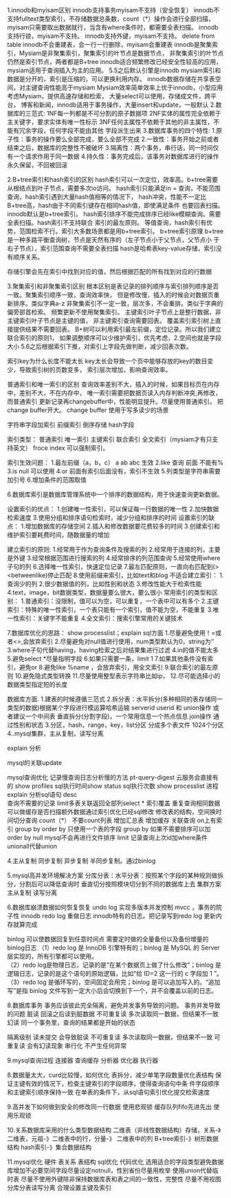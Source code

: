 1.innodb和myisam区别
innodb支持事务myisam不支持（安全恢复）
innodb不支持fulltext类型索引，不存储数据总条数，count（*）操作会进行全部扫描，
myisam只需要取出数据就行，当含有where条件时，都需要全表扫描。
innodb支持行锁，myisam不支持。
innodb支持外键，myisam不支持。
delete from table innodb不会重建表，会一行一行删除，myisam会重建表
innodb是聚集索引，Mysiam是非聚集索引，聚集索引的叶节点是数据节点，
非聚集索引的叶节点仍然是索引节点，两者都是B+tree
innodb适合频繁修改已经安全性较高的应用，mysiam适用于查询插入为主的应用。
5.5之后默认引擎是innodb
mysiam索引和数据是分开的，索引是压缩的，可以更换利用内存。
innodb数据存储在共享表空间，对主键查询性能高于mysiam
Mysiam效率简单效率上优于innodb，小型应用考虑Mysiam，提供高速存储和检索，
大量select可以使用，存储成文件，跨平台，
博客和新闻，innodb适用于事务操作，大量insert和update，一般默认
2.数据库的三范式:
1NF每一列都是不可分割的原子数据项
2NF实体的属性完全依赖于主关键字，要求实体有唯一性标示
3NF任何主属性不依赖于其他的非主属性，不能有冗余字段，任何字段不能由其他
字段派生出来
3.数据库事务的四个特性:
1.原子性：事务的操作要么全部完成，要么全部不完成
2.一致性：事务开始之前或者结束之后，数据库的完整性不被破坏
3.隔离性：两个事务，串行话，同一时间仅有一个请求作用于同一数据
4.持久性：事务完成后，该事务对数据库进行的操作永久保留，不回被回滚


2.B+tree索引和hash索引的区别
hash索引可以一次定位，效率高。b+tree需要从根结点到叶子节点，需要多次io访问。
hash索引只能满足in = 查询，不能范围查询，hash索引遇到大量hash值相等的情况下，
hash冲突，性能不一定比B+tree高，hash由于不同索引键存在相同hash值，即使满足条件
也要回表扫描。innodb默认是b+tree索引。
hash索引排序不能完成排序已经like模糊查询。需要全表扫描。hash索引不支持联合
索引的最左原则。
等值查询，hash索引有优势，范围检索不行。索引大多数场景都是用b+tree索引。
b+tree索引原理
b+tree是一种多路平衡查询树，节点是天然有序的（左子节点小于父节点，父节点小
于右子节点），索引范围查询不需要全表扫描
hash是哈希表key-value存储，索引没有顺序关系。

存储引擎会先在索引中找到对应的值，然后根据匹配的所有找到对应的行数据

3.聚集索引和非聚集索引区别
根本区别是表记录的排列顺序与索引排列顺序是否一致。聚集索引顺序一致，查询效率快，
但是修改慢，插入的时候会对数据页重新排序。类似字典a-z
非聚集索引不一定一致，层次多，不会重排。类似于字典的偏旁部首检索。
频繁更新不使用聚集索引。
主键索引叶子节点上是整行数据，非主键索引叶子节点是主键的值，
非主键索引查询需要回表。
覆盖索引索引树上直接提供结果不需要回表。
B+树可以利用索引最左前缀，定位记录。所以我们建立联合索引的原则1，
如果调整顺序可以少维护索引，优先考虑，2.空间也就是字段大小
5.6之后根据索引下推，对索引上字段先做判断，减少回表次数。

索引key为什么长度不能太长
key太长会导致一个页中能够存放的key的数目变少，导致索引树的页数变多，
索引层次增加，影响查询效率。

普通索引和唯一索引的区别
查询效率差别不大，插入的时候，如果目标页在内存中，差别不大，不在内存中，
唯一索引需要把数据页读入内存判断冲突,再修改，而普通索引
更新记录再changebuffer中，性能明显提升。尽量使用普通索引。
把change buffer开大。
change buffer 使用于写多读少的场景

字符串字段加索引 前缀索引 倒序存储 hash字段

索引类型：
普通索引 唯一索引 主键索引 联合索引 全文索引（mysiam才有只支持英文）
froce index 可以强制索引。

索引生效问题：
1.最左前缀（a，b，c） a ab abc 生效
2.like 查询 前面 不能有%
3.is null 可以使用
4.or 前面有索引后面没有，索引不生效
5.列类型是字符串需要加引号
6.增加条件的范围取值

6.数据库索引是数据库管理系统中一个排序的数据结构，用于快速查询更新数据。

设置索引的优点：
1.创建唯一性索引，可以保证每一行数据的唯一性
2.加快数据检索速度
3.使用分组和排序语句检索时，减少分组和排序的时间
设置索引的缺点：
1.增加数据库的存储空间
2.插入和修改数据要花费较多的时间
3.创建索引和维护索引要耗费时间，随数据量的增加

建立索引的原则:
1.经常用于作为查询条件及搜索的列
2.经常用于连接的列，主要是外键
3.经常根据范围进行搜索的列
4.经常排序的列范围查询
5.经常使用where子句的列
6.选择唯一性索引，快速定位记录
7.最左匹配原则，一直向右匹配到(><betweenlike)停止匹配
8.使用前缀来索引，比如text和blog
不适合建立索引：
1.查询少的列
2.很少数据值的列，比如性别和状态
3.修改性能大于检索性能
4.text，image，bit数据类型，数据量要么很大，要么很小
常用索引的类型和区别：
1.普通索引：没限制，值可以为空，可以重复，一个表中可以有多个
2.主键索引：特殊的唯一性索引，一个表只能有一个索引，值不能为空，不能重复
3.唯一性索引：关键字不能重复
4.全文索引：搜索引擎常用的关键技术

7.数据库优化的思路：
show processlist；explain
sql方面
1.尽量避免使用！=或者<>,会放弃索引
2.尽量避免对null值进行使用，num类型默认为0，string为‘’
3.where子句代替having，having检索之后对结果集进行过滤
4.in的值不能太多
5.避免select *尽量指明字段
6.如果只需要一条，limit 1
7.如果其他条件没有索引，避免or
8.避免like %name ，会放弃索引，用全文索引
9.联合索引的最左原则
10.避免隐式类型转换
11.尽量使用整型表示字符串比如ip，
12.尽可能选择小的数据类型指定短的长度

数据库方面.
1.建表的时候遵循三范式
2.拆分表：水平拆分(多种相同的表存储同一类型的数据)根据某个字段进行模运算哈希运输 
serverid userid 和 union操作 或者建议一个中间表 
垂直拆分(分割字段)，一个常用信息一个热点信息 join操作
通过性别和状态
3.分区，hash，range，key，list分区 分成多个表文件 1024个分区
4..mysql集群，主从复制，读写分离


explain 分析

mysql的关联update


mysql查询优化
记录慢查询日志分析慢的方法 pt-query-digest 云服务会直接有的
show profiles sql执行时间show status sql执行次数
show processlist 进程explain 分析sql语句 desc  
查询不需要的记录 limit多表关联返回全部列select * 索引覆盖
重复查询相同数据可以做缓存是否扫描额外数据通过索引优化已经sql修改
修改表的结构，空间换时间切分查询 
count（*） 不要count列表 增加汇总表 增加缓存
关联查询 on上有索引 group by order by 只使用一个表的字段
group by 如果不需要排序可以加order by null mysql不会再进行文件排序
limit 记录查询上次id加where条件unionall代替union



4.主从复制
同步复制 异步复制 半同步复制。通过binlog

5.mysql高并发环境解决方案
分库分表：水平分表：按照某个字段的某种规则做拆分，分割后可以降低查询时 
垂直切分按照模块切分到不同的数据库上去
集群方案
主从复制 读写分离 

6.数据库崩溃数据如何恢复恢复
undo log 实现多版本并发控制 mvcc ，事务的院子性 innodb
redo log 重做日志 innodb特有的日志。把记录写到redo log 更新内存就算完成

binlog 可以使数据回复到任意时间点 需要定时做的全量备份以及备份增量的binlog日志
  （1）redo log 是 InnoDB 引擎特有的；binlog 是 MySQL 的
   Server 层实现的，所有引擎都可以使用。<br>
  （2）redo log是物理日志，记录的是“在某个数据页上做了什么修改”；binlog
   是逻辑日志，记录的是这个语句的原始逻辑，比如“给 ID=2 这一行的 c
   字段加 1 ”。<br>
  （3）redo log 是循环写的，空间固定会用完；binlog
   是可以追加写入的。“追加写”是指 binlog
   文件写到一定大小后会切换到下一个，并不会覆盖以前的日志。<br>


8.数据库事务
事务应该彼此完全隔离，避免并发事务导致的问题。
事务并发导致的问题
脏读 回滚之后读到脏数据
不可重复读 多次读取同一数据，但结果不一致
幻读 同一个事务里，查询的结果都是开始的状态

隔离级别
读未提交 会导致脏读
不可重复读 多次读取同一数据，但结果不一致
可重复读 会有幻读现象
串行化 不产生任何异常


9.mysql查询过程
连接器 查询缓存 分析器 优化器 执行器

8.数据量太大，curd比较慢，如何优化
表拆分，减少单笔字段数量优化表结构
保证主键有效的情况下，检查主键索引的字段顺序，使得查询语句中条
件字段顺序和主键索引顺序保持一致
在单表的条件下，从sql语句索引优化提交检索速度

9.高并发下如何做到安全的修改同一行数据
使用悲观锁 缓存队列fifo先进先出 使用乐观锁

10.关系数据库采用的什么类型数据结构
二维表（非线性数据结构）存储，关系-》二维表，元祖-》二维表中的行，分量-》
二维表中的列
B+tree索引-》树形数据结构  hash索引-》集合数据结构

11.mysql优化
硬件 表关系 表结构 sql优化 代码优化
选用适合的字段类型避免数据库增加不必要空间字段尽量设定notnull，性别省份尽量用枚举
使用union代替临时表
尽量不使用外键除非保持数据库表和表之间的一致性，完整性
尽量不用视图
分库分表读写分离
合理设置主键及索引







